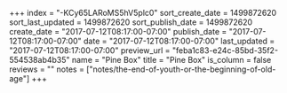 +++
index = "-KCy65LARoMS5hV5plc0"
sort_create_date = 1499872620
sort_last_updated = 1499872620
sort_publish_date = 1499872620
create_date = "2017-07-12T08:17:00-07:00"
publish_date = "2017-07-12T08:17:00-07:00"
date = "2017-07-12T08:17:00-07:00"
last_updated = "2017-07-12T08:17:00-07:00"
preview_url = "feba1c83-e24c-85bd-35f2-554538ab4b35"
name = "Pine Box"
title = "Pine Box"
is_column = false
reviews = ""
notes = ["notes/the-end-of-youth-or-the-beginning-of-old-age"]
+++

